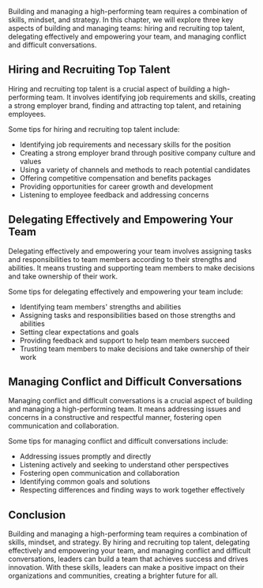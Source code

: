 
Building and managing a high-performing team requires a combination of skills, mindset, and strategy. In this chapter, we will explore three key aspects of building and managing teams: hiring and recruiting top talent, delegating effectively and empowering your team, and managing conflict and difficult conversations.

Hiring and Recruiting Top Talent
--------------------------------

Hiring and recruiting top talent is a crucial aspect of building a high-performing team. It involves identifying job requirements and skills, creating a strong employer brand, finding and attracting top talent, and retaining employees.

Some tips for hiring and recruiting top talent include:

* Identifying job requirements and necessary skills for the position
* Creating a strong employer brand through positive company culture and values
* Using a variety of channels and methods to reach potential candidates
* Offering competitive compensation and benefits packages
* Providing opportunities for career growth and development
* Listening to employee feedback and addressing concerns

Delegating Effectively and Empowering Your Team
-----------------------------------------------

Delegating effectively and empowering your team involves assigning tasks and responsibilities to team members according to their strengths and abilities. It means trusting and supporting team members to make decisions and take ownership of their work.

Some tips for delegating effectively and empowering your team include:

* Identifying team members' strengths and abilities
* Assigning tasks and responsibilities based on those strengths and abilities
* Setting clear expectations and goals
* Providing feedback and support to help team members succeed
* Trusting team members to make decisions and take ownership of their work

Managing Conflict and Difficult Conversations
---------------------------------------------

Managing conflict and difficult conversations is a crucial aspect of building and managing a high-performing team. It means addressing issues and concerns in a constructive and respectful manner, fostering open communication and collaboration.

Some tips for managing conflict and difficult conversations include:

* Addressing issues promptly and directly
* Listening actively and seeking to understand other perspectives
* Fostering open communication and collaboration
* Identifying common goals and solutions
* Respecting differences and finding ways to work together effectively

Conclusion
----------

Building and managing a high-performing team requires a combination of skills, mindset, and strategy. By hiring and recruiting top talent, delegating effectively and empowering your team, and managing conflict and difficult conversations, leaders can build a team that achieves success and drives innovation. With these skills, leaders can make a positive impact on their organizations and communities, creating a brighter future for all.
